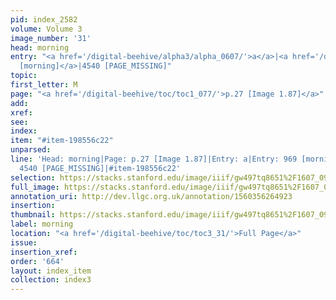 ```yaml
---
pid: index_2582
volume: Volume 3
image_number: '31'
head: morning
entry: "<a href='/digital-beehive/alpha3/alpha_0607/'>a</a>|<a href='/digital-beehive/num4/num_1290'>969
  [morning]</a>|4540 [PAGE_MISSING]"
topic: 
first_letter: M
page: "<a href='/digital-beehive/toc/toc1_077/'>p.27 [Image 1.87]</a>"
add: 
xref: 
see: 
index: 
item: "#item-198556c22"
unparsed: 
line: 'Head: morning|Page: p.27 [Image 1.87]|Entry: a|Entry: 969 [morning]|Entry:
  4540 [PAGE_MISSING]|#item-198556c22'
selection: https://stacks.stanford.edu/image/iiif/gw497tq8651%2F1607_0974/855,2053,844,132/full/0/default.jpg
full_image: https://stacks.stanford.edu/image/iiif/gw497tq8651%2F1607_0974/full/full/0/default.jpg
annotation_uri: http://dev.llgc.org.uk/annotation/1560356264923
insertion: 
thumbnail: https://stacks.stanford.edu/image/iiif/gw497tq8651%2F1607_0974/855,2053,844,132/150,/0/default.jpg
label: morning
location: "<a href='/digital-beehive/toc/toc3_31/'>Full Page</a>"
issue: 
insertion_xref: 
order: '664'
layout: index_item
collection: index3
---
```


